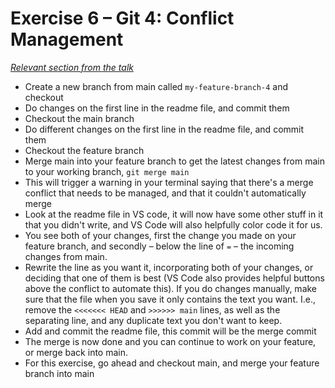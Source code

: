 # Exercise 6 – Git 4: Conflict Management

_[Relevant section from the talk](https://github.com/perenstrom/talks/blob/main/2025-09-05-hyper-island-git/2025-09-05-hyper-island-git-5.pdf)_

- Create a new branch from main called `my-feature-branch-4` and checkout
- Do changes on the first line in the readme file, and commit them
- Checkout the main branch
- Do different changes on the first line in the readme file, and commit them
- Checkout the feature branch
- Merge main into your feature branch to get the latest changes from main to your working branch, `git merge main`
- This will trigger a warning in your terminal saying that there's a merge conflict that needs to be managed, and that it couldn't automatically merge
- Look at the readme file in VS code, it will now have some other stuff in it that you didn't write, and VS Code will also helpfully color code it for us.
- You see both of your changes, first the change you made on your feature branch, and secondly – below the line of `=` – the incoming changes from main.
- Rewrite the line as you want it, incorporating both of your changes, or deciding that one of them is best (VS Code also provides helpful buttons above the conflict to automate this). If you do changes manually, make sure that the file when you save it only contains the text you want. I.e., remove the `<<<<<<< HEAD` and `>>>>>> main` lines, as well as the separating line, and any duplicate text you don't want to keep.
- Add and commit the readme file, this commit will be the merge commit
- The merge is now done and you can continue to work on your feature, or merge back into main.
- For this exercise, go ahead and checkout main, and merge your feature branch into main
